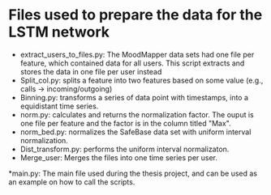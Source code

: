 # Files used to prepare the data for the LSTM network

* extract_users_to_files.py: The MoodMapper data sets had one file per feature, which contained data for all users. This script extracts and stores the data in one file per user instead
* Split_col.py: splits a feature into two features based on some value (e.g., calls -> incoming/outgoing)
* Binning.py: transforms a series of data point with timestamps, into a equidistant time series.
* norm.py: calculates and returns the normalization factor. The ouput is one file per feature and the factor is in the column titled "Max".
* norm_bed.py: normalizes the SafeBase data set with uniform interval normalization. 
* Dist_transform.py: performs the uniform interval normalizaton.
* Merge_user: Merges the files into one time series per user. 

*main.py: The main file used during the thesis project, and can be used as an example on how to call the scripts.
